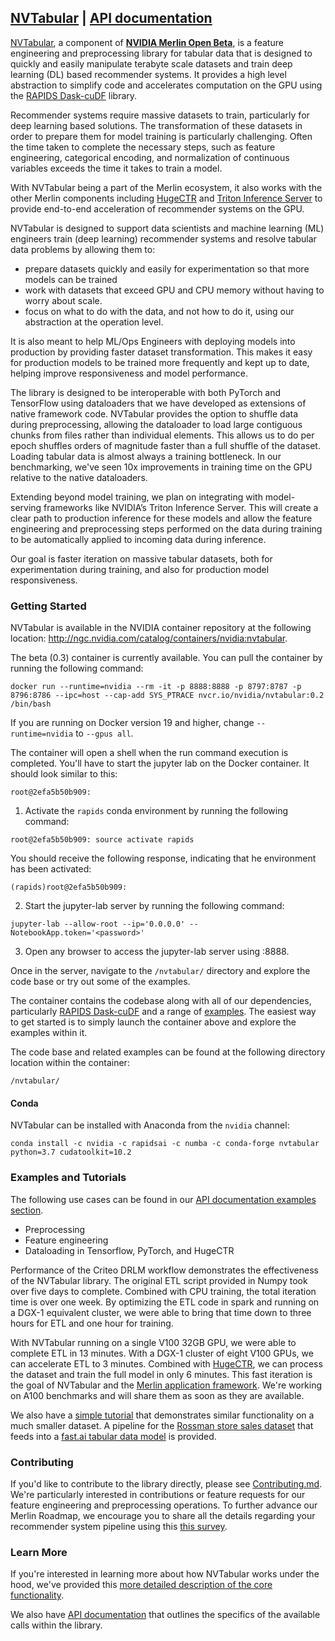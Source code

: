 ## [NVTabular](https://github.com/NVIDIA/NVTabular) | [API documentation](https://nvidia.github.io/NVTabular/main/index.html)


[NVTabular](https://github.com/NVIDIA/NVTabular), a component of [**NVIDIA Merlin Open Beta**](https://developer.nvidia.com/nvidia-merlin), is a feature engineering and preprocessing library for tabular data that is designed to quickly and easily manipulate terabyte scale datasets and train deep learning (DL) based recommender systems. It provides a high level abstraction to simplify code and accelerates computation on the GPU using the [RAPIDS Dask-cuDF](https://github.com/rapidsai/cudf/tree/main/python/dask_cudf) library.

Recommender systems require massive datasets to train, particularly for deep learning based solutions. The transformation of these datasets in order to prepare them for model training is particularly challenging. Often the time taken to complete the necessary steps, such as feature engineering, categorical encoding, and normalization of continuous variables exceeds the time it takes to train a model.

With NVTabular being a part of the Merlin ecosystem, it also works with the other Merlin components including [HugeCTR](https://github.com/NVIDIA/HugeCTR) and [Triton Inference Server](https://github.com/NVIDIA/tensorrt-inference-server) to provide end-to-end acceleration of recommender systems on the GPU.

NVTabular is designed to support data scientists and machine learning (ML) engineers train (deep learning) recommender systems and resolve tabular data problems by allowing them to:

* prepare datasets quickly and easily for experimentation so that more models can be trained
* work with datasets that exceed GPU and CPU memory without having to worry about scale.
* focus on what to do with the data, and not how to do it, using our abstraction at the operation level.

It is also meant to help ML/Ops Engineers with deploying models into production by providing faster dataset transformation. This makes it easy for production models to be trained more frequently and kept up to date, helping improve responsiveness and model performance.

The library is designed to be interoperable with both PyTorch and TensorFlow using dataloaders that we have developed as extensions of native framework code. NVTabular provides the option to shuffle data during preprocessing, allowing the dataloader to load large contiguous chunks from files rather than individual elements. This allows us to do per epoch shuffles orders of magnitude faster than a full shuffle of the dataset. Loading tabular data is almost always a training bottleneck. In our benchmarking, we've seen 10x improvements in training time on the GPU relative to the native dataloaders.

Extending beyond model training, we plan on integrating with model-serving frameworks like NVIDIA’s Triton Inference Server. This will create a clear path to production inference for these models and allow the feature engineering and preprocessing steps performed on the data during training to be automatically applied to incoming data during inference.

Our goal is faster iteration on massive tabular datasets, both for experimentation during training, and also for production model responsiveness.

### Getting Started
NVTabular is available in the NVIDIA container repository at the following location: http://ngc.nvidia.com/catalog/containers/nvidia:nvtabular.

The beta (0.3) container is currently available. You can pull the container by running the following command:

```
docker run --runtime=nvidia --rm -it -p 8888:8888 -p 8797:8787 -p 8796:8786 --ipc=host --cap-add SYS_PTRACE nvcr.io/nvidia/nvtabular:0.2 /bin/bash
```

If you are running on Docker version 19 and higher, change ```--runtime=nvidia``` to ```--gpus all```.

The container will open a shell when the run command execution is completed. You'll have to start the jupyter lab on the Docker container.
It should look similar to this:
```
root@2efa5b50b909:
```

1. Activate the ```rapids``` conda environment by running the following command:
```
root@2efa5b50b909: source activate rapids
```

You should receive the following response, indicating that he environment has been activated:
```
(rapids)root@2efa5b50b909:
```

2. Start the jupyter-lab server by running the following command:
```
jupyter-lab --allow-root --ip='0.0.0.0' --NotebookApp.token='<password>'
```

3. Open any browser to access the jupyter-lab server using <MachineIP>:8888.

Once in the server, navigate to the ```/nvtabular/``` directory and explore the code base or try out some of the examples.

The container contains the codebase along with all of our dependencies, particularly [RAPIDS Dask-cuDF](https://github.com/rapidsai/cudf/tree/main/python/dask_cudf) and a range of [examples](./examples). The easiest way to get started is to simply launch the container above and explore the examples within it.

The code base and related examples can be found at the following directory location within the container:
```
/nvtabular/
```

#### Conda

NVTabular can be installed with Anaconda from the ```nvidia``` channel:

```
conda install -c nvidia -c rapidsai -c numba -c conda-forge nvtabular python=3.7 cudatoolkit=10.2
```

### Examples and Tutorials

The following use cases can be found in our [API documentation examples section](https://nvidia.github.io/NVTabular/main/examples/index.html).
* Preprocessing
* Feature engineering
* Dataloading in Tensorflow, PyTorch, and HugeCTR

Performance of the Criteo DRLM workflow demonstrates the effectiveness of the NVTabular library. The original ETL script provided in Numpy took over five days to complete. Combined with CPU training, the total iteration time is over one week. By optimizing the ETL code in spark and running on a DGX-1 equivalent cluster, we were able to bring that time down to three hours for ETL and one hour for training.

With NVTabular running on a single V100 32GB GPU, we were able to complete ETL in 13 minutes. With a DGX-1 cluster of eight V100 GPUs, we can accelerate ETL to 3 minutes. Combined with [HugeCTR](http://www.github.com/NVIDIA/HugeCTR/), we can process the dataset and train the full model in only 6 minutes. This fast iteration is the goal of NVTabular and the [Merlin application framework](https://developer.nvidia.com/nvidia-merlin). We're working on A100 benchmarks and will share them as soon as they are available.

We also have a [simple tutorial](examples/rossmann/) that demonstrates similar functionality on a much smaller dataset. A pipeline for the [Rossman store sales dataset](https://www.kaggle.com/c/rossmann-store-sales) that feeds into a [fast.ai tabular data model](https://docs.fast.ai/tabular.learner.html) is provided.

### Contributing

If you'd like to contribute to the library directly, please see [Contributing.md](./CONTRIBUTING.md). We're particularly interested in contributions or feature requests for our feature engineering and preprocessing operations. To further advance our Merlin Roadmap, we encourage you to share all the details regarding your recommender system pipeline using this [this survey](https://developer.nvidia.com/merlin-devzone-survey).

### Learn More

If you're interested in learning more about how NVTabular works under the hood, we've provided this [more detailed description of the core functionality](HowItWorks.md).

We also have [API documentation](https://nvidia.github.io/NVTabular/main/index.html) that outlines the specifics of the available calls within the library.
